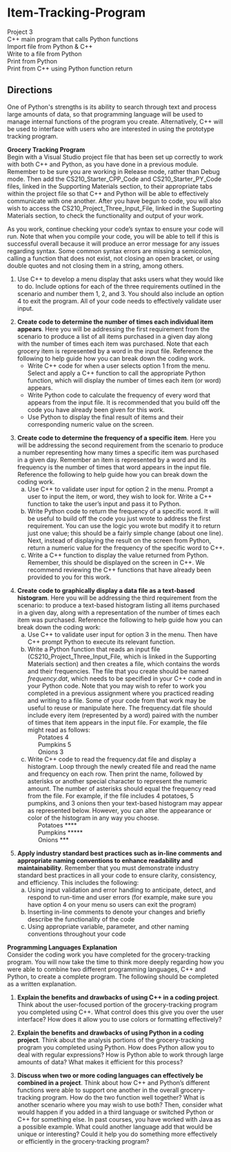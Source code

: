 # Item-Tracking-Program
Project 3
<br>
C++ main program that calls Python functions<br>
Import file from Python & C++<br>
Write to a file from Python <br>
Print from Python <br>
Print from C++ using Python function return <br>



<h2>Directions</h2>
<p>One of Python's strengths is its ability to search through text and process large amounts of data, so that programming language will be used to manage internal functions of the program you create. Alternatively, C++ will be used to interface with users who are interested in using the prototype tracking program.</p>
<p><strong>Grocery Tracking Program </strong><br />Begin with a Visual Studio project file that has been set up correctly to work with both C++ and Python, as you have done in a previous module. Remember to be sure you are working in Release mode, rather than Debug mode. Then add the CS210_Starter_CPP_Code and CS210_Starter_PY_Code files, linked in the Supporting Materials section, to their appropriate tabs within the project file so that C++ and Python will be able to effectively communicate with one another. After you have begun to code, you will also wish to access the CS210_Project_Three_Input_File, linked in the Supporting Materials section, to check the functionality and output of your work.</p>
<p>As you work, continue checking your code&rsquo;s syntax to ensure your code will run. Note that when you compile your code, you will be able to tell if this is successful overall because it will produce an error message for any issues regarding syntax. Some common syntax errors are missing a semicolon, calling a function that does not exist, not closing an open bracket, or using double quotes and not closing them in a string, among others.</p>
<ol>
<li>Use C++ to develop a menu display that asks users what they would like to do. Include options for each of the three requirements outlined in the scenario and number them 1, 2, and 3. You should also include an option 4 to exit the program. All of your code needs to effectively validate user input.</li>
</ol>
<ol start="2">
<li><strong>Create code to determine the number of times each individual item appears</strong>. Here you will be addressing the first requirement from the scenario to produce a list of all items purchased in a given day along with the number of times each item was purchased. Note that each grocery item is represented by a word in the input file. Reference the following to help guide how you can break down the coding work.
<ul>
<li>Write C++ code for when a user selects option 1 from the menu. Select and apply a C++ function to call the appropriate Python function, which will display the number of times each item (or word) appears.</li>
<li>Write Python code to calculate the frequency of every word that appears from the input file. It is recommended that you build off the code you have already been given for this work.</li>
<li>Use Python to display the final result of items and their corresponding numeric value on the screen.</li>
</ul>
</li>
</ol>
<ol start="3">
<li><strong>Create code to determine the frequency of a specific item</strong>. Here you will be addressing the second requirement from the scenario to produce a number representing how many times a specific item was purchased in a given day. Remember an item is represented by a word and its frequency is the number of times that word appears in the input file. Reference the following to help guide how you can break down the coding work.
<ol type="a">
<li>Use C++ to validate user input for option 2 in the menu. Prompt a user to input the item, or word, they wish to look for. Write a C++ function to take the user&rsquo;s input and pass it to Python.</li>
<li>Write Python code to return the frequency of a specific word. It will be useful to build off the code you just wrote to address the first requirement. You can use the logic you wrote but modify it to return just one value; this should be a fairly simple change (about one line). Next, instead of displaying the result on the screen from Python, return a numeric value for the frequency of the specific word to C++.</li>
<li>Write a C++ function to display the value returned from Python. Remember, this should be displayed on the screen in C++. We recommend reviewing the C++ functions that have already been provided to you for this work.</li>
</ol>
</li>
</ol>
<ol start="4">
<li><strong>Create code to graphically display a data file as a text-based histogram</strong>. Here you will be addressing the third requirement from the scenario: to produce a text-based histogram listing all items purchased in a given day, along with a representation of the number of times each item was purchased. Reference the following to help guide how you can break down the coding work:
<ol type="a">
<li>Use C++ to validate user input for option 3 in the menu. Then have C++ prompt Python to execute its relevant function.</li>
<li>Write a Python function that reads an input file (CS210_Project_Three_Input_File, which is linked in the Supporting Materials section) and then creates a file, which contains the words and their frequencies. The file that you create should be named <em>frequency.dat</em>, which needs to be specified in your C++ code and in your Python code. Note that you may wish to refer to work you completed in a previous assignment where you practiced reading and writing to a file. Some of your code from that work may be useful to reuse or manipulate here. The frequency.dat file should include every item (represented by a word) paired with the number of times that item appears in the input file. For example, the file might read as follows:
<ul style="list-style: none;">
<li>Potatoes 4</li>
<li>Pumpkins 5</li>
<li>Onions 3</li>
</ul>
</li>
<li>Write C++ code to read the frequency.dat file and display a histogram. Loop through the newly created file and read the name and frequency on each row. Then print the name, followed by asterisks or another special character to represent the numeric amount. The number of asterisks should equal the frequency read from the file. For example, if the file includes 4 potatoes, 5 pumpkins, and 3 onions then your text-based histogram may appear as represented below. However, you can alter the appearance or color of the histogram in any way you choose.
<ul style="list-style: none;">
<li>Potatoes ****</li>
<li>Pumpkins *****</li>
<li>Onions ***</li>
</ul>
</li>
</ol>
</li>
</ol>
<ol start="5">
<li><strong>Apply industry standard best practices such as in-line comments and appropriate naming conventions to enhance readability and maintainability</strong>. Remember that you must demonstrate industry standard best practices in all your code to ensure clarity, consistency, and efficiency. This includes the following:
<ol type="a">
<li>Using input validation and error handling to anticipate, detect, and respond to run-time and user errors (for example, make sure you have option 4 on your menu so users can exit the program)</li>
<li>Inserting in-line comments to denote your changes and briefly describe the functionality of the code</li>
<li>Using appropriate variable, parameter, and other naming conventions throughout your code</li>
</ol>
</li>
</ol>
<p><strong>Programming Languages Explanation</strong><br />Consider the coding work you have completed for the grocery-tracking program. You will now take the time to think more deeply regarding how you were able to combine two different programming languages, C++ and Python, to create a complete program. The following should be completed as a written explanation.</p>
<ol>
<li><strong>Explain the benefits and drawbacks of using C++ in a coding project</strong>. Think about the user-focused portion of the grocery-tracking program you completed using C++. What control does this give you over the user interface? How does it allow you to use colors or formatting effectively?</li>
</ol>
<ol start="2">
<li><strong>Explain the benefits and drawbacks of using Python in a coding project</strong>. Think about the analysis portions of the grocery-tracking program you completed using Python. How does Python allow you to deal with regular expressions? How is Python able to work through large amounts of data? What makes it efficient for this process?</li>
</ol>
<ol start="3">
<li><strong>Discuss when two or more coding languages can effectively be combined in a project</strong>. Think about how C++ and Python&rsquo;s different functions were able to support one another in the overall grocery-tracking program. How do the two function well together? What is another scenario where you may wish to use both? Then, consider what would happen if you added in a third language or switched Python or C++ for something else. In past courses, you have worked with Java as a possible example. What could another language add that would be unique or interesting? Could it help you do something more effectively or efficiently in the grocery-tracking program?</li>
</ol>
